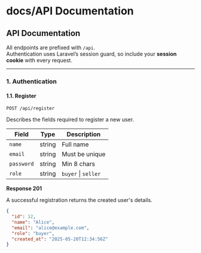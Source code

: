 # docs/API Documentation

## API Documentation

All endpoints are prefixed with `/api`.\
Authentication uses Laravel’s session guard, so include your **session cookie** with every request.

***

### 1. Authentication

#### 1.1. Register

`POST /api/register`

Describes the fields required to register a new user.

| Field      | Type   | Description         |
| ---------- | ------ | ------------------- |
| `name`     | string | Full name           |
| `email`    | string | Must be unique      |
| `password` | string | Min 8 chars         |
| `role`     | string | `buyer` \| `seller` |

**Response 201**

A successful registration returns the created user's details.

```json
{
  "id": 12,
  "name": "Alice",
  "email": "alice@example.com",
  "role": "buyer",
  "created_at": "2025-05-20T12:34:56Z"
}
```
